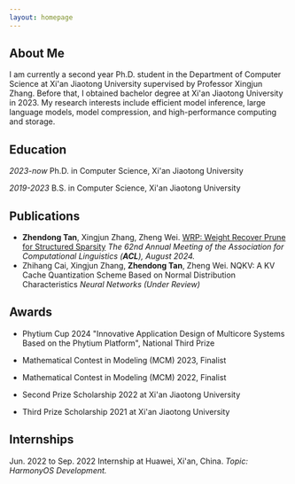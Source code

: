 ```yaml
---
layout: homepage
---
```


## About Me

I am currently a second year Ph.D. student in the Department of Computer Science at Xi'an Jiaotong University supervised by Professor Xingjun Zhang. Before that, I obtained bachelor degree at Xi'an Jiaotong University in 2023. My research interests include efficient model inference, large language models, model compression, and high-performance computing and storage. 

## Education

*2023-now* Ph.D. in Computer Science, Xi'an Jiaotong University

*2019-2023* B.S. in Computer Science, Xi'an Jiaotong University

## Publications

- **Zhendong Tan**, Xingjun Zhang, Zheng Wei. [WRP: Weight Recover Prune for Structured Sparsity](https://aclanthology.org/2024.acl-long.347/) *The 62nd Annual Meeting of the Association for Computational Linguistics (**ACL**), August 2024.*
- Zhihang Cai, Xingjun Zhang, **Zhendong Tan**, Zheng Wei. NQKV: A KV Cache Quantization Scheme Based on Normal Distribution Characteristics *Neural Networks (Under Review)*

## Awards

- Phytium Cup 2024 "Innovative Application Design of Multicore Systems Based on the Phytium Platform", National Third Prize

- Mathematical Contest in Modeling (MCM) 2023, Finalist
- Mathematical Contest in Modeling (MCM) 2022, Finalist
- Second Prize Scholarship 2022 at Xi'an Jiaotong University
- Third Prize Scholarship 2021 at Xi'an Jiaotong University

## Internships

Jun. 2022 to Sep. 2022 Internship at Huawei, Xi'an, China. *Topic: HarmonyOS Development.*
